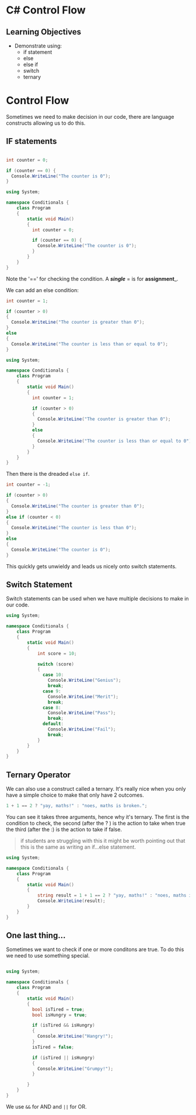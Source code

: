 # C# Control Flow

## Learning Objectives
- Demonstrate using:
  - if statement
  - else
  - else if
  - switch
  - ternary

# Control Flow

Sometimes we need to make decision in our code, there are language constructs allowing us to do this.

## IF statements

```csharp

int counter = 0;

if (counter == 0) {
  Console.WriteLine("The counter is 0");
}
```

```csharp
using System;

namespace Conditionals {
    class Program
    {
        static void Main()
        {
          int counter = 0;

          if (counter == 0) {
            Console.WriteLine("The counter is 0");
          }
        }
    }
}
```


Note the '==' for checking the condition. A ___single___ = is for __assignment___.

We can add an else condition:

```csharp
int counter = 1;

if (counter > 0) 
{
  Console.WriteLine("The counter is greater than 0");
} 
else 
{
  Console.WriteLine("The counter is less than or equal to 0");
}
```

```csharp
using System;

namespace Conditionals {
    class Program
    {
        static void Main()
        {
          int counter = 1;

          if (counter > 0) 
          {
            Console.WriteLine("The counter is greater than 0");
          } 
          else 
          {
            Console.WriteLine("The counter is less than or equal to 0");
          }
        }
    }
}


```

Then there is the dreaded ```else if```.

```csharp
int counter = -1;

if (counter > 0)
{
  Console.WriteLine("The counter is greater than 0");
} 
else if (counter < 0) 
{
  Console.WriteLine("The counter is less than 0");
} 
else 
{
  Console.WriteLine("The counter is 0");
}
```

This quickly gets unwieldy and leads us nicely onto switch statements.

## Switch Statement

Switch statements can be used when we have multiple decisions to make in our code.

```csharp
using System;

namespace Conditionals {
    class Program
    {
        static void Main()
        {
            int score = 10;

            switch (score)
            { 
              case 10:
                Console.WriteLine("Genius");
                break;
              case 9:
                Console.WriteLine("Merit");
                break;
              case 8:
                Console.WriteLine("Pass");
                break;
              default:
                Console.WriteLine("Fail");
                break;
            }
        }
    }
}

```

## Ternary Operator

We can also use a construct called a ternary. It's really nice when you only have a simple choice to make that only have 2 outcomes.

```csharp
1 + 1 == 2 ? "yay, maths!" : "noes, maths is broken.";
```

You can see it takes three arguments, hence why it's ternary. The first is the condition to check, the second (after the ? ) is the action to take when true the third (after the :) is the action to take if false.

> if students are struggling with this it might be worth pointing out that this is the same as writing an if...else statement.

```csharp
using System;

namespace Conditionals {
    class Program
    {
        static void Main()
        {
            string result = 1 + 1 == 2 ? "yay, maths!" : "noes, maths is broken.";
            Console.WriteLine(result);
        }
    }
}
```

## One last thing...

Sometimes we want to check if one or more conditons are true. To do this we need to use something special.

```csharp

using System;

namespace Conditionals {
    class Program
    {
        static void Main()
        {
          bool isTired = true;
          bool isHungry = true;

          if (isTired && isHungry)
          {
            Console.WriteLine("Hangry!");
          }
          isTired = false;

          if (isTired || isHungry)
          {
            Console.WriteLine("Grumpy!");
          }

        }
    }
}


```

We use `&&` for AND and `||` for OR.
